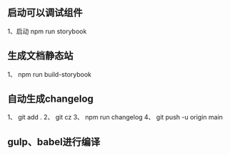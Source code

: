 
## 启动可以调试组件

1、启动 npm run storybook

## 生成文档静态站

1、 npm run build-storybook


## 自动生成changelog

1、 git add .
2、 git cz
3、 npm run changelog
4、 git push -u origin main
## gulp、babel进行编译

